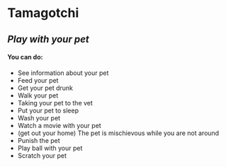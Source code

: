 # Tamagotchi
## _Play with your pet_

#### You can do:
-  See information about your pet
-  Feed your pet
-  Get your pet drunk
-  Walk your pet
-  Taking your pet to the vet
-  Put your pet to sleep
-  Wash your pet
-  Watch a movie with your pet
-  (get out your home) The pet is mischievous while you are not around
-  Punish the pet
-  Play ball with your pet
-  Scratch your pet
